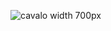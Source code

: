 ![cavalo](https://github.com/estudiomaisum/Mobiliarios_para_primeira_infancia/assets/135167314/ecbcc8a3-e1c2-4fdb-91b5-2cca9d1b40ad) width 700px


